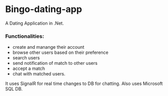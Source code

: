 # Bingo-dating-app

A Dating Application in .Net. 

### Functionalities:
- create and manange their account 
- browse other users based on their preference 
- search users 
- send notification of match to other users 
- accept a match 
- chat with matched users. 

It uses SignalR for real time changes to DB for chatting. 
Also uses Microsoft SQL DB. 
